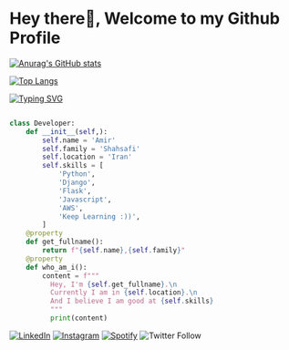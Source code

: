 # Hey there👋, Welcome to my Github Profile


[![Anurag's GitHub stats](https://github-readme-stats.vercel.app/api?username=mrShahsafi&theme=cobalt&show_icons=true)](https://github.com/anuraghazra/github-readme-stats)

[![Top Langs](https://github-readme-stats.vercel.app/api/top-langs/?username=mrShahsafi&layout=compact&theme=cobalt&show_icons=true)](https://github.com/anuraghazra/github-readme-stats)

[![Typing SVG](https://readme-typing-svg.herokuapp.com/?font=Architects+Daughter&color=7AF79A&size=30&lines=Web+/+Py+Developer;Happy+Gamer)](https://git.io/typing-svg)

```python

class Developer:
    def __init__(self,):
        self.name = 'Amir'
        self.family = 'Shahsafi'
        self.location = 'Iran'
        self.skills = [
            'Python',
            'Django',
            'Flask',
            'Javascript',
            'AWS',
            'Keep Learning :))',
        ]
    @property
    def get_fullname():
        return f"{self.name},{self.family}"
    @property
    def who_am_i():
        content = f"""
          Hey, I'm {self.get_fullname}.\n
          Currently I am in {self.location}.\n
          And I believe I am good at {self.skills}
          """
          print(content)
```
<div>
<a href="https://www.linkedin.com/in/amir-shahsafi-917617135" target="_blank"><img src="https://img.shields.io/badge/LinkedIn-%230077B5.svg?&style=flat-square&logo=linkedin&logoColor=white" alt="LinkedIn"></a>
<a href="https://www.instagram.com/mrshahsafi" target="_blank"><img src="https://img.shields.io/badge/Instagram-%23E4405F.svg?&style=flat-square&logo=instagram&logoColor=white" alt="Instagram"></a>
<a href="https://open.spotify.com/user/wcf78d0kyce7q2sggdqmvz5ew" target="_blank"><img src="https://img.shields.io/badge/Spotify-%231ED760.svg?&style=flat-square&logo=spotify&logoColor=white" alt="Spotify"></a>
<img alt="Twitter Follow" src="https://img.shields.io/twitter/follow/mrshahsafi?style=social">
</div>
<!--
**mrShahsafi/mrShahsafi** is a ✨ _special_ ✨ repository because its `README.md` (this file) appears on your GitHub profile.

Here are some ideas to get you started:

- 🔭 I’m currently working on ...
- 🌱 I’m currently learning ...
- 👯 I’m looking to collaborate on ...
- 🤔 I’m looking for help with ...
- 💬 Ask me about ...
- 📫 How to reach me: ...
- 😄 Pronouns: ...
- ⚡ Fun fact: ...
-->
